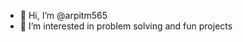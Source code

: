 - 👋 Hi, I’m @arpitm565
- 👀 I’m interested in problem solving and fun projects
<!---
arpitm565/arpitm565 is a ✨ special ✨ repository because its `README.md` (this file) appears on your GitHub profile.
You can click the Preview link to take a look at your changes.
--->
